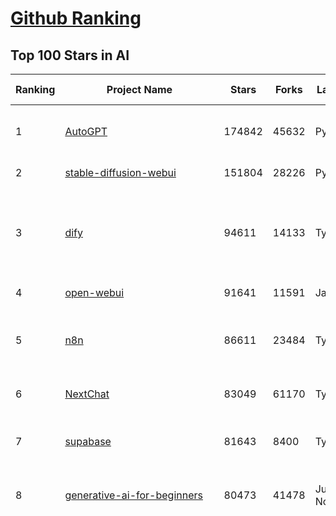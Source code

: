 [Github Ranking](../README.md)
==========

## Top 100 Stars in AI

| Ranking | Project Name | Stars | Forks | Language | Open Issues | Description | Last Commit |
| ------- | ------------ | ----- | ----- | -------- | ----------- | ----------- | ----------- |
| 1 | [AutoGPT](https://github.com/Significant-Gravitas/AutoGPT) | 174842 | 45632 | Python | 152 | AutoGPT is the vision of accessible AI for everyone, to use and to build on. Our mission is to provide the tools, so that you can focus on what matters. | 2025-04-27T23:22:41Z |
| 2 | [stable-diffusion-webui](https://github.com/AUTOMATIC1111/stable-diffusion-webui) | 151804 | 28226 | Python | 2333 | Stable Diffusion web UI | 2025-03-04T16:11:29Z |
| 3 | [dify](https://github.com/langgenius/dify) | 94611 | 14133 | TypeScript | 602 | Dify is an open-source LLM app development platform. Dify's intuitive interface combines AI workflow, RAG pipeline, agent capabilities, model management, observability features and more, letting you quickly go from prototype to production. | 2025-04-28T03:40:15Z |
| 4 | [open-webui](https://github.com/open-webui/open-webui) | 91641 | 11591 | JavaScript | 179 | User-friendly AI Interface (Supports Ollama, OpenAI API, ...) | 2025-04-25T06:07:16Z |
| 5 | [n8n](https://github.com/n8n-io/n8n) | 86611 | 23484 | TypeScript | 408 | Fair-code workflow automation platform with native AI capabilities. Combine visual building with custom code, self-host or cloud, 400+ integrations. | 2025-04-28T02:48:22Z |
| 6 | [NextChat](https://github.com/ChatGPTNextWeb/NextChat) | 83049 | 61170 | TypeScript | 620 | ✨ Light and Fast AI Assistant. Support: Web \| iOS \| MacOS \| Android \|  Linux \| Windows | 2025-04-19T08:00:42Z |
| 7 | [supabase](https://github.com/supabase/supabase) | 81643 | 8400 | TypeScript | 238 | The open source Firebase alternative. Supabase gives you a dedicated Postgres database to build your web, mobile, and AI applications. | 2025-04-28T03:33:39Z |
| 8 | [generative-ai-for-beginners](https://github.com/microsoft/generative-ai-for-beginners) | 80473 | 41478 | Jupyter Notebook | 7 | 21 Lessons, Get Started Building with Generative AI  🔗 https://microsoft.github.io/generative-ai-for-beginners/ | 2025-04-21T04:36:13Z |
| 9 | [funNLP](https://github.com/fighting41love/funNLP) | 72704 | 14821 | Python | 33 | 中英文敏感词、语言检测、中外手机/电话归属地/运营商查询、名字推断性别、手机号抽取、身份证抽取、邮箱抽取、中日文人名库、中文缩写库、拆字词典、词汇情感值、停用词、反动词表、暴恐词表、繁简体转换、英文模拟中文发音、汪峰歌词生成器、职业名称词库、同义词库、反义词库、否定词库、汽车品牌词库、汽车零件词库、连续英文切割、各种中文词向量、公司名字大全、古诗词库、IT词库、财经词库、成语词库、地名词库、历史名人词库、诗词词库、医学词库、饮食词库、法律词库、汽车词库、动物词库、中文聊天语料、中文谣言数据、百度中文问答数据集、句子相似度匹配算法集合、bert资源、文本生成&摘要相关工具、cocoNLP信息抽取工具、国内电话号码正则匹配、清华大学XLORE:中英文跨语言百科知识图谱、清华大学人工智能技术系列报告、自然语言生成、NLU太难了系列、自动对联数据及机器人、用户名黑名单列表、罪名法务名词及分类模型、微信公众号语料、cs224n深度学习自然语言处理课程、中文手写汉字识别、中文自然语言处理 语料/数据集、变量命名神器、分词语料库+代码、任务型对话英文数据集、ASR 语音数据集 + 基于深度学习的中文语音识别系统、笑声检测器、Microsoft多语言数字/单位/如日期时间识别包、中华新华字典数据库及api(包括常用歇后语、成语、词语和汉字)、文档图谱自动生成、SpaCy 中文模型、Common Voice语音识别数据集新版、神经网络关系抽取、基于bert的命名实体识别、关键词(Keyphrase)抽取包pke、基于医疗领域知识图谱的问答系统、基于依存句法与语义角色标注的事件三元组抽取、依存句法分析4万句高质量标注数据、cnocr：用来做中文OCR的Python3包、中文人物关系知识图谱项目、中文nlp竞赛项目及代码汇总、中文字符数据、speech-aligner: 从“人声语音”及其“语言文本”产生音素级别时间对齐标注的工具、AmpliGraph: 知识图谱表示学习(Python)库：知识图谱概念链接预测、Scattertext 文本可视化(python)、语言/知识表示工具：BERT & ERNIE、中文对比英文自然语言处理NLP的区别综述、Synonyms中文近义词工具包、HarvestText领域自适应文本挖掘工具（新词发现-情感分析-实体链接等）、word2word：(Python)方便易用的多语言词-词对集：62种语言/3,564个多语言对、语音识别语料生成工具：从具有音频/字幕的在线视频创建自动语音识别(ASR)语料库、构建医疗实体识别的模型（包含词典和语料标注）、单文档非监督的关键词抽取、Kashgari中使用gpt-2语言模型、开源的金融投资数据提取工具、文本自动摘要库TextTeaser: 仅支持英文、人民日报语料处理工具集、一些关于自然语言的基本模型、基于14W歌曲知识库的问答尝试--功能包括歌词接龙and已知歌词找歌曲以及歌曲歌手歌词三角关系的问答、基于Siamese bilstm模型的相似句子判定模型并提供训练数据集和测试数据集、用Transformer编解码模型实现的根据Hacker News文章标题自动生成评论、用BERT进行序列标记和文本分类的模板代码、LitBank：NLP数据集——支持自然语言处理和计算人文学科任务的100部带标记英文小说语料、百度开源的基准信息抽取系统、虚假新闻数据集、Facebook: LAMA语言模型分析，提供Transformer-XL/BERT/ELMo/GPT预训练语言模型的统一访问接口、CommonsenseQA：面向常识的英文QA挑战、中文知识图谱资料、数据及工具、各大公司内部里大牛分享的技术文档 PDF 或者 PPT、自然语言生成SQL语句（英文）、中文NLP数据增强（EDA）工具、英文NLP数据增强工具 、基于医药知识图谱的智能问答系统、京东商品知识图谱、基于mongodb存储的军事领域知识图谱问答项目、基于远监督的中文关系抽取、语音情感分析、中文ULMFiT-情感分析-文本分类-语料及模型、一个拍照做题程序、世界各国大规模人名库、一个利用有趣中文语料库 qingyun 训练出来的中文聊天机器人、中文聊天机器人seqGAN、省市区镇行政区划数据带拼音标注、教育行业新闻语料库包含自动文摘功能、开放了对话机器人-知识图谱-语义理解-自然语言处理工具及数据、中文知识图谱：基于百度百科中文页面-抽取三元组信息-构建中文知识图谱、masr: 中文语音识别-提供预训练模型-高识别率、Python音频数据增广库、中文全词覆盖BERT及两份阅读理解数据、ConvLab：开源多域端到端对话系统平台、中文自然语言处理数据集、基于最新版本rasa搭建的对话系统、基于TensorFlow和BERT的管道式实体及关系抽取、一个小型的证券知识图谱/知识库、复盘所有NLP比赛的TOP方案、OpenCLaP：多领域开源中文预训练语言模型仓库、UER：基于不同语料+编码器+目标任务的中文预训练模型仓库、中文自然语言处理向量合集、基于金融-司法领域(兼有闲聊性质)的聊天机器人、g2pC：基于上下文的汉语读音自动标记模块、Zincbase 知识图谱构建工具包、诗歌质量评价/细粒度情感诗歌语料库、快速转化「中文数字」和「阿拉伯数字」、百度知道问答语料库、基于知识图谱的问答系统、jieba_fast 加速版的jieba、正则表达式教程、中文阅读理解数据集、基于BERT等最新语言模型的抽取式摘要提取、Python利用深度学习进行文本摘要的综合指南、知识图谱深度学习相关资料整理、维基大规模平行文本语料、StanfordNLP 0.2.0：纯Python版自然语言处理包、NeuralNLP-NeuralClassifier：腾讯开源深度学习文本分类工具、端到端的封闭域对话系统、中文命名实体识别：NeuroNER vs. BertNER、新闻事件线索抽取、2019年百度的三元组抽取比赛：“科学空间队”源码、基于依存句法的开放域文本知识三元组抽取和知识库构建、中文的GPT2训练代码、ML-NLP - 机器学习(Machine Learning)NLP面试中常考到的知识点和代码实现、nlp4han:中文自然语言处理工具集(断句/分词/词性标注/组块/句法分析/语义分析/NER/N元语法/HMM/代词消解/情感分析/拼写检查、XLM：Facebook的跨语言预训练语言模型、用基于BERT的微调和特征提取方法来进行知识图谱百度百科人物词条属性抽取、中文自然语言处理相关的开放任务-数据集-当前最佳结果、CoupletAI - 基于CNN+Bi-LSTM+Attention 的自动对对联系统、抽象知识图谱、MiningZhiDaoQACorpus - 580万百度知道问答数据挖掘项目、brat rapid annotation tool: 序列标注工具、大规模中文知识图谱数据：1.4亿实体、数据增强在机器翻译及其他nlp任务中的应用及效果、allennlp阅读理解:支持多种数据和模型、PDF表格数据提取工具 、 Graphbrain：AI开源软件库和科研工具，目的是促进自动意义提取和文本理解以及知识的探索和推断、简历自动筛选系统、基于命名实体识别的简历自动摘要、中文语言理解测评基准，包括代表性的数据集&基准模型&语料库&排行榜、树洞 OCR 文字识别 、从包含表格的扫描图片中识别表格和文字、语声迁移、Python口语自然语言处理工具集(英文)、 similarity：相似度计算工具包，java编写、海量中文预训练ALBERT模型 、Transformers 2.0 、基于大规模音频数据集Audioset的音频增强 、Poplar：网页版自然语言标注工具、图片文字去除，可用于漫画翻译 、186种语言的数字叫法库、Amazon发布基于知识的人-人开放领域对话数据集 、中文文本纠错模块代码、繁简体转换 、 Python实现的多种文本可读性评价指标、类似于人名/地名/组织机构名的命名体识别数据集 、东南大学《知识图谱》研究生课程(资料)、. 英文拼写检查库 、 wwsearch是企业微信后台自研的全文检索引擎、CHAMELEON：深度学习新闻推荐系统元架构 、 8篇论文梳理BERT相关模型进展与反思、DocSearch：免费文档搜索引擎、 LIDA：轻量交互式对话标注工具 、aili - the fastest in-memory index in the East 东半球最快并发索引 、知识图谱车音工作项目、自然语言生成资源大全 、中日韩分词库mecab的Python接口库、中文文本摘要/关键词提取、汉字字符特征提取器 (featurizer)，提取汉字的特征（发音特征、字形特征）用做深度学习的特征、中文生成任务基准测评 、中文缩写数据集、中文任务基准测评 - 代表性的数据集-基准(预训练)模型-语料库-baseline-工具包-排行榜、PySS3：面向可解释AI的SS3文本分类器机器可视化工具 、中文NLP数据集列表、COPE - 格律诗编辑程序、doccano：基于网页的开源协同多语言文本标注工具 、PreNLP：自然语言预处理库、简单的简历解析器，用来从简历中提取关键信息、用于中文闲聊的GPT2模型：GPT2-chitchat、基于检索聊天机器人多轮响应选择相关资源列表(Leaderboards、Datasets、Papers)、(Colab)抽象文本摘要实现集锦(教程 、词语拼音数据、高效模糊搜索工具、NLP数据增广资源集、微软对话机器人框架 、 GitHub Typo Corpus：大规模GitHub多语言拼写错误/语法错误数据集、TextCluster：短文本聚类预处理模块 Short text cluster、面向语音识别的中文文本规范化、BLINK：最先进的实体链接库、BertPunc：基于BERT的最先进标点修复模型、Tokenizer：快速、可定制的文本词条化库、中文语言理解测评基准，包括代表性的数据集、基准(预训练)模型、语料库、排行榜、spaCy 医学文本挖掘与信息提取 、 NLP任务示例项目代码集、 python拼写检查库、chatbot-list - 行业内关于智能客服、聊天机器人的应用和架构、算法分享和介绍、语音质量评价指标(MOSNet, BSSEval, STOI, PESQ, SRMR)、 用138GB语料训练的法文RoBERTa预训练语言模型 、BERT-NER-Pytorch：三种不同模式的BERT中文NER实验、无道词典 - 有道词典的命令行版本，支持英汉互查和在线查询、2019年NLP亮点回顾、 Chinese medical dialogue data 中文医疗对话数据集 、最好的汉字数字(中文数字)-阿拉伯数字转换工具、 基于百科知识库的中文词语多词义/义项获取与特定句子词语语义消歧、awesome-nlp-sentiment-analysis - 情感分析、情绪原因识别、评价对象和评价词抽取、LineFlow：面向所有深度学习框架的NLP数据高效加载器、中文医学NLP公开资源整理 、MedQuAD：(英文)医学问答数据集、将自然语言数字串解析转换为整数和浮点数、Transfer Learning in Natural Language Processing (NLP) 、面向语音识别的中文/英文发音辞典、Tokenizers：注重性能与多功能性的最先进分词器、CLUENER 细粒度命名实体识别 Fine Grained Named Entity Recognition、 基于BERT的中文命名实体识别、中文谣言数据库、NLP数据集/基准任务大列表、nlp相关的一些论文及代码, 包括主题模型、词向量(Word Embedding)、命名实体识别(NER)、文本分类(Text Classificatin)、文本生成(Text Generation)、文本相似性(Text Similarity)计算等，涉及到各种与nlp相关的算法，基于keras和tensorflow 、Python文本挖掘/NLP实战示例、 Blackstone：面向非结构化法律文本的spaCy pipeline和NLP模型通过同义词替换实现文本“变脸” 、中文 预训练 ELECTREA 模型: 基于对抗学习 pretrain Chinese Model 、albert-chinese-ner - 用预训练语言模型ALBERT做中文NER 、基于GPT2的特定主题文本生成/文本增广、开源预训练语言模型合集、多语言句向量包、编码、标记和实现：一种可控高效的文本生成方法、 英文脏话大列表 、attnvis：GPT2、BERT等transformer语言模型注意力交互可视化、CoVoST：Facebook发布的多语种语音-文本翻译语料库，包括11种语言(法语、德语、荷兰语、俄语、西班牙语、意大利语、土耳其语、波斯语、瑞典语、蒙古语和中文)的语音、文字转录及英文译文、Jiagu自然语言处理工具 - 以BiLSTM等模型为基础，提供知识图谱关系抽取 中文分词 词性标注 命名实体识别 情感分析 新词发现 关键词 文本摘要 文本聚类等功能、用unet实现对文档表格的自动检测，表格重建、NLP事件提取文献资源列表 、 金融领域自然语言处理研究资源大列表、CLUEDatasetSearch - 中英文NLP数据集：搜索所有中文NLP数据集，附常用英文NLP数据集 、medical_NER - 中文医学知识图谱命名实体识别 、(哈佛)讲因果推理的免费书、知识图谱相关学习资料/数据集/工具资源大列表、Forte：灵活强大的自然语言处理pipeline工具集 、Python字符串相似性算法库、PyLaia：面向手写文档分析的深度学习工具包、TextFooler：针对文本分类/推理的对抗文本生成模块、Haystack：灵活、强大的可扩展问答(QA)框架、中文关键短语抽取工具 | 2024-05-10T07:38:24Z |
| 10 | [AppFlowy](https://github.com/AppFlowy-IO/AppFlowy) | 62499 | 4207 | Dart | 949 | Bring projects, wikis, and teams together with AI. AppFlowy is the AI collaborative workspace where you achieve more without losing control of your data. The leading open source Notion alternative. | 2025-04-28T03:16:02Z |
| 11 | [lobe-chat](https://github.com/lobehub/lobe-chat) | 59412 | 12593 | TypeScript | 711 | 🤯 Lobe Chat - an open-source, modern-design AI chat framework. Supports Multi AI Providers( OpenAI / Claude 3 / Gemini / Ollama / DeepSeek / Qwen), Knowledge Base (file upload / knowledge management / RAG ), Multi-Modals (Plugins/Artifacts) and Thinking. One-click FREE deployment of your private ChatGPT/ Claude / DeepSeek application. | 2025-04-28T03:21:40Z |
| 12 | [browser-use](https://github.com/browser-use/browser-use) | 58264 | 6285 | Python | 383 | Make websites accessible for AI agents | 2025-04-27T21:30:30Z |
| 13 | [langflow](https://github.com/langflow-ai/langflow) | 56823 | 6174 | Python | 421 | Langflow is a powerful tool for building and deploying AI-powered agents and workflows. | 2025-04-27T06:43:27Z |
| 14 | [MetaGPT](https://github.com/geekan/MetaGPT) | 55046 | 6541 | Python | 56 | 🌟 The Multi-Agent Framework: First AI Software Company, Towards Natural Language Programming | 2025-03-31T07:17:13Z |
| 15 | [gpt-engineer](https://github.com/AntonOsika/gpt-engineer) | 54015 | 7087 | Python | 23 | CLI platform to experiment with codegen. Precursor to: https://lovable.dev | 2024-11-17T22:47:32Z |
| 16 | [ChatGPT](https://github.com/lencx/ChatGPT) | 53721 | 6077 | Rust | 793 | 🔮 ChatGPT Desktop Application (Mac, Windows and Linux) | 2024-08-29T17:58:11Z |
| 17 | [Deep-Live-Cam](https://github.com/hacksider/Deep-Live-Cam) | 50976 | 7572 | Python | 32 | real time face swap and one-click video deepfake with only a single image | 2025-04-19T19:02:23Z |
| 18 | [meilisearch](https://github.com/meilisearch/meilisearch) | 50823 | 2009 | Rust | 195 | A lightning-fast search engine API bringing AI-powered hybrid search to your sites and applications. | 2025-04-24T14:59:20Z |
| 19 | [LLaMA-Factory](https://github.com/hiyouga/LLaMA-Factory) | 47743 | 5825 | Python | 433 | Unified Efficient Fine-Tuning of 100+ LLMs & VLMs (ACL 2024) | 2025-04-27T17:59:55Z |
| 20 | [LLMs-from-scratch](https://github.com/rasbt/LLMs-from-scratch) | 46830 | 6625 | Jupyter Notebook | 0 | Implement a ChatGPT-like LLM in PyTorch from scratch, step by step | 2025-04-20T02:16:18Z |
| 21 | [awesome-mcp-servers](https://github.com/punkpeye/awesome-mcp-servers) | 44074 | 3209 | None | 9 | A collection of MCP servers. | 2025-04-27T18:19:29Z |
| 22 | [autogen](https://github.com/microsoft/autogen) | 43795 | 6600 | Python | 496 | A programming framework for agentic AI 🤖 PyPi: autogen-agentchat Discord: https://aka.ms/autogen-discord Office Hour: https://aka.ms/autogen-officehour | 2025-04-26T01:04:43Z |
| 23 | [anything-llm](https://github.com/Mintplex-Labs/anything-llm) | 43381 | 4233 | JavaScript | 242 | The all-in-one Desktop & Docker AI application with built-in RAG, AI agents, No-code agent builder, MCP compatibility,  and more. | 2025-04-27T23:46:58Z |
| 24 | [JeecgBoot](https://github.com/jeecgboot/JeecgBoot) | 42491 | 15297 | Java | 42 | 🔥一款基于AIGC和低代码引擎的AI低代码平台，旨在帮助企业快速实现低代码开发和构建、部署个性化的 AI 应用。 前后端分离 SpringBoot，SpringCloud，Ant Design&Vue3，Mybatis，Shiro！强大的代码生成器让前后端代码一键生成，无需写任何代码! 成套AI大模型功能: AI模型管理、AI应用、知识库、AI流程编排、AI对话助手等； | 2025-04-27T02:23:52Z |
| 25 | [OpenBB](https://github.com/OpenBB-finance/OpenBB) | 41131 | 3659 | Python | 37 | Investment Research for Everyone, Everywhere. | 2025-04-25T19:23:05Z |
| 26 | [crawl4ai](https://github.com/unclecode/crawl4ai) | 41044 | 3719 | Python | 106 | 🚀🤖 Crawl4AI: Open-source LLM Friendly Web Crawler & Scraper. Don't be shy, join here: https://discord.gg/jP8KfhDhyN | 2025-04-26T13:10:34Z |
| 27 | [ColossalAI](https://github.com/hpcaitech/ColossalAI) | 40828 | 4499 | Python | 426 | Making large AI models cheaper, faster and more accessible | 2025-04-27T09:54:12Z |
| 28 | [kong](https://github.com/Kong/kong) | 40703 | 4913 | Lua | 65 | 🦍 The Cloud-Native API Gateway and AI Gateway. | 2025-04-25T07:00:14Z |
| 29 | [ailearning](https://github.com/apachecn/ailearning) | 40669 | 11543 | Python | 2 | AiLearning：数据分析+机器学习实战+线性代数+PyTorch+NLTK+TF2 | 2024-11-12T16:21:55Z |
| 30 | [ClickHouse](https://github.com/ClickHouse/ClickHouse) | 40373 | 7253 | C++ | 4039 | ClickHouse® is a real-time analytics database management system | 2025-04-28T03:41:02Z |
| 31 | [airflow](https://github.com/apache/airflow) | 39847 | 14934 | Python | 1111 | Apache Airflow - A platform to programmatically author, schedule, and monitor workflows | 2025-04-28T03:40:36Z |
| 32 | [quivr](https://github.com/QuivrHQ/quivr) | 37750 | 3633 | Python | 8 | Opiniated RAG for integrating GenAI in your apps 🧠   Focus on your product rather than the RAG. Easy integration in existing products with customisation!  Any LLM: GPT4, Groq, Llama. Any Vectorstore: PGVector, Faiss. Any Files. Anyway you want.  | 2025-04-23T15:42:40Z |
| 33 | [GitHubDaily](https://github.com/GitHubDaily/GitHubDaily) | 37510 | 3930 | None | 342 | 坚持分享 GitHub 上高质量、有趣实用的开源技术教程、开发者工具、编程网站、技术资讯。A list cool, interesting projects of GitHub. | 2025-03-20T08:54:47Z |
| 34 | [Open-Assistant](https://github.com/LAION-AI/Open-Assistant) | 37331 | 3269 | Python | 227 | OpenAssistant is a chat-based assistant that understands tasks, can interact with third-party systems, and retrieve information dynamically to do so. | 2024-08-17T01:55:35Z |
| 35 | [AI-For-Beginners](https://github.com/microsoft/AI-For-Beginners) | 37221 | 6823 | Jupyter Notebook | 23 | 12 Weeks, 24 Lessons, AI for All! | 2025-04-18T16:11:23Z |
| 36 | [firecrawl](https://github.com/mendableai/firecrawl) | 37139 | 3342 | TypeScript | 158 | 🔥 Turn entire websites into LLM-ready markdown or structured data. Scrape, crawl and extract with a single API. | 2025-04-26T03:19:08Z |
| 37 | [photoprism](https://github.com/photoprism/photoprism) | 37089 | 2051 | Go | 414 | AI-Powered Photos App for the Decentralized Web 🌈💎✨ | 2025-04-27T13:08:45Z |
| 38 | [ray](https://github.com/ray-project/ray) | 36788 | 6249 | Python | 3752 | Ray is an AI compute engine. Ray consists of a core distributed runtime and a set of AI Libraries for accelerating ML workloads. | 2025-04-27T19:25:37Z |
| 39 | [upscayl](https://github.com/upscayl/upscayl) | 36574 | 1683 | TypeScript | 61 | 🆙 Upscayl - #1 Free and Open Source AI Image Upscaler for Linux, MacOS and Windows. | 2025-04-25T13:23:15Z |
| 40 | [chatgpt-on-wechat](https://github.com/zhayujie/chatgpt-on-wechat) | 36511 | 9143 | Python | 287 | 基于大模型搭建的聊天机器人，同时支持 微信公众号、企业微信应用、飞书、钉钉 等接入，可选择GPT4.1/GPT-4o/GPT-o1/ DeepSeek/Claude/文心一言/讯飞星火/通义千问/ Gemini/GLM-4/Kimi/LinkAI，能处理文本、语音和图片，访问操作系统和互联网，支持基于自有知识库进行定制企业智能客服。 | 2025-04-20T09:22:54Z |
| 41 | [MockingBird](https://github.com/babysor/MockingBird) | 36187 | 5257 | Python | 475 | 🚀AI拟声: 5秒内克隆您的声音并生成任意语音内容 Clone a voice in 5 seconds to generate arbitrary speech in real-time | 2024-11-15T05:00:29Z |
| 42 | [google-research](https://github.com/google-research/google-research) | 35427 | 8075 | Jupyter Notebook | 955 | Google Research | 2025-04-24T16:50:38Z |
| 43 | [system-prompts-and-models-of-ai-tools](https://github.com/x1xhlol/system-prompts-and-models-of-ai-tools) | 34551 | 10579 | None | 6 | FULL v0, Cursor, Manus, Same.dev, Lovable, Devin, Replit Agent, Windsurf Agent & VSCode Agent (And other Open Sourced) System Prompts, Tools & AI Models. | 2025-04-27T16:27:46Z |
| 44 | [chatbox](https://github.com/chatboxai/chatbox) | 34475 | 3288 | TypeScript | 667 | User-friendly Desktop Client App for AI Models/LLMs (GPT, Claude, Gemini, Ollama...) | 2025-04-27T14:53:01Z |
| 45 | [gold-miner](https://github.com/xitu/gold-miner) | 34072 | 5045 | None | 5 | 🥇掘金翻译计划，可能是世界最大最好的英译中技术社区，最懂读者和译者的翻译平台： | 2024-04-17T09:44:37Z |
| 46 | [AgentGPT](https://github.com/reworkd/AgentGPT) | 33907 | 9397 | TypeScript | 128 | 🤖 Assemble, configure, and deploy autonomous AI Agents in your browser. | 2025-03-28T17:13:05Z |
| 47 | [gpt-pilot](https://github.com/Pythagora-io/gpt-pilot) | 32640 | 3311 | Python | 233 | The first real AI developer | 2025-03-04T06:26:32Z |
| 48 | [LocalAI](https://github.com/mudler/LocalAI) | 32185 | 2453 | Go | 434 | :robot: The free, Open Source alternative to OpenAI, Claude and others. Self-hosted and local-first. Drop-in replacement for OpenAI,  running on consumer-grade hardware. No GPU required. Runs gguf, transformers, diffusers and many more models architectures. Features: Generate Text, Audio, Video, Images, Voice Cloning, Distributed, P2P inference | 2025-04-27T21:59:35Z |
| 49 | [aider](https://github.com/Aider-AI/aider) | 32083 | 2891 | Python | 752 | aider is AI pair programming in your terminal | 2025-04-27T13:59:11Z |
| 50 | [spaCy](https://github.com/explosion/spaCy) | 31473 | 4496 | Python | 171 | 💫 Industrial-strength Natural Language Processing (NLP) in Python | 2025-04-11T18:56:53Z |
| 51 | [fairseq](https://github.com/facebookresearch/fairseq) | 31374 | 6501 | Python | 1169 | Facebook AI Research Sequence-to-Sequence Toolkit written in Python. | 2025-01-09T16:43:36Z |
| 52 | [chatbot-ui](https://github.com/mckaywrigley/chatbot-ui) | 31073 | 8748 | TypeScript | 168 | AI chat for any model. | 2024-08-03T00:38:07Z |
| 53 | [tabby](https://github.com/TabbyML/tabby) | 30957 | 1457 | Rust | 179 | Self-hosted AI coding assistant | 2025-04-28T00:44:47Z |
| 54 | [fabric](https://github.com/danielmiessler/fabric) | 30851 | 3192 | Go | 196 | fabric is an open-source framework for augmenting humans using AI. It provides a modular framework for solving specific problems using a crowdsourced set of AI prompts that can be used anywhere. | 2025-04-25T08:27:56Z |
| 55 | [crewAI](https://github.com/crewAIInc/crewAI) | 30675 | 4105 | Python | 78 | Framework for orchestrating role-playing, autonomous AI agents. By fostering collaborative intelligence, CrewAI empowers agents to work together seamlessly, tackling complex tasks. | 2025-04-27T20:21:41Z |
| 56 | [ruoyi-vue-pro](https://github.com/YunaiV/ruoyi-vue-pro) | 30641 | 6594 | Java | 15 | 🔥 官方推荐 🔥 RuoYi-Vue 全新 Pro 版本，优化重构所有功能。基于 Spring Boot + MyBatis Plus + Vue & Element 实现的后台管理系统 + 微信小程序，支持 RBAC 动态权限、数据权限、SaaS 多租户、Flowable 工作流、三方登录、支付、短信、商城、CRM、ERP、AI 大模型等功能。你的 ⭐️ Star ⭐️，是作者生发的动力！ | 2025-04-26T02:00:41Z |
| 57 | [awesome-llm-apps](https://github.com/Shubhamsaboo/awesome-llm-apps) | 30052 | 3364 | Python | 3 | Collection of awesome LLM apps with AI Agents and RAG using OpenAI, Anthropic, Gemini and opensource models. | 2025-04-17T21:26:28Z |
| 58 | [netron](https://github.com/lutzroeder/netron) | 30051 | 2888 | JavaScript | 19 | Visualizer for neural network, deep learning and machine learning models | 2025-04-27T14:00:53Z |
| 59 | [AI-Expert-Roadmap](https://github.com/AMAI-GmbH/AI-Expert-Roadmap) | 29794 | 2520 | JavaScript | 19 | Roadmap to becoming an Artificial Intelligence Expert in 2022 | 2023-12-31T02:20:16Z |
| 60 | [khoj](https://github.com/khoj-ai/khoj) | 29740 | 1651 | Python | 67 | Your AI second brain. Self-hostable. Get answers from the web or your docs. Build custom agents, schedule automations, do deep research. Turn any online or local LLM into your personal, autonomous AI (gpt, claude, gemini, llama, qwen, mistral). Get started - free. | 2025-04-23T23:49:17Z |
| 61 | [roop](https://github.com/s0md3v/roop) | 29686 | 6726 | Python | 0 | one-click face swap | 2024-08-19T12:57:17Z |
| 62 | [cursor](https://github.com/getcursor/cursor) | 29559 | 1860 | None | 1651 | The AI Code Editor | 2024-10-13T19:23:26Z |
| 63 | [Mr.-Ranedeer-AI-Tutor](https://github.com/JushBJJ/Mr.-Ranedeer-AI-Tutor) | 29510 | 3373 | None | 13 | A GPT-4 AI Tutor Prompt for customizable personalized learning experiences. | 2024-03-25T13:06:55Z |
| 64 | [pytorch-lightning](https://github.com/Lightning-AI/pytorch-lightning) | 29367 | 3483 | Python | 921 | Pretrain, finetune ANY AI model of ANY size on multiple GPUs, TPUs with zero code changes. | 2025-04-28T01:48:56Z |
| 65 | [docling](https://github.com/docling-project/docling) | 28435 | 1740 | Python | 306 | Get your documents ready for gen AI | 2025-04-25T10:36:20Z |
| 66 | [Jobs_Applier_AI_Agent_AIHawk](https://github.com/feder-cr/Jobs_Applier_AI_Agent_AIHawk) | 28035 | 4191 | Python | 40 | AIHawk aims to easy job hunt process by automating the job application process. Utilizing artificial intelligence, it enables users to apply for multiple jobs in a tailored way. | 2025-03-14T12:01:49Z |
| 67 | [mem0](https://github.com/mem0ai/mem0) | 27977 | 2672 | Python | 248 | The Memory layer for AI Agents | 2025-04-26T11:10:56Z |
| 68 | [exo](https://github.com/exo-explore/exo) | 27863 | 1730 | Python | 335 | Run your own AI cluster at home with everyday devices 📱💻 🖥️⌚ | 2025-03-21T22:23:32Z |
| 69 | [mindsdb](https://github.com/mindsdb/mindsdb) | 27842 | 4960 | Python | 62 | AI's query engine - Platform for building AI that can learn and answer questions over large scale federated data. | 2025-04-28T01:59:01Z |
| 70 | [so-vits-svc](https://github.com/svc-develop-team/so-vits-svc) | 26967 | 4970 | Python | 21 | SoftVC VITS Singing Voice Conversion | 2023-11-11T13:11:31Z |
| 71 | [ai-hedge-fund](https://github.com/virattt/ai-hedge-fund) | 26638 | 4581 | Python | 66 | An AI Hedge Fund Team | 2025-04-26T12:55:46Z |
| 72 | [MoneyPrinterTurbo](https://github.com/harry0703/MoneyPrinterTurbo) | 26393 | 3888 | Python | 120 | 利用AI大模型，一键生成高清短视频 Generate short videos with one click using AI LLM. | 2025-04-27T05:35:46Z |
| 73 | [continue](https://github.com/continuedev/continue) | 25902 | 2672 | TypeScript | 775 | ⏩ Create, share, and use custom AI code assistants with our open-source IDE extensions and hub of models, rules, prompts, docs, and other building blocks | 2025-04-28T03:20:13Z |
| 74 | [agno](https://github.com/agno-agi/agno) | 25840 | 3274 | Python | 64 | Agno is a lightweight library for building Agents with memory, knowledge, tools and reasoning. | 2025-04-25T22:26:05Z |
| 75 | [generative-models](https://github.com/Stability-AI/generative-models) | 25773 | 2860 | Python | 262 | Generative Models by Stability AI | 2025-04-04T03:32:07Z |
| 76 | [nx](https://github.com/nrwl/nx) | 25474 | 2504 | TypeScript | 606 | Build system, optimized for monorepos, with AI-powered architectural awareness and advanced CI capabilities. | 2025-04-28T01:06:16Z |
| 77 | [Folo](https://github.com/RSSNext/Folo) | 25473 | 1083 | TypeScript | 138 | 🧡 Follow everything in one place | 2025-04-27T14:58:17Z |
| 78 | [composio](https://github.com/ComposioHQ/composio) | 25097 | 4408 | Python | 42 | Composio equip's your AI agents & LLMs with 100+ high-quality integrations via function calling | 2025-04-27T03:25:42Z |
| 79 | [LibreChat](https://github.com/danny-avila/LibreChat) | 24971 | 4256 | TypeScript | 145 | Enhanced ChatGPT Clone: Features Agents, DeepSeek, Anthropic, AWS, OpenAI, Assistants API, Azure, Groq, o1, GPT-4o, Mistral, OpenRouter, Vertex AI, Gemini, Artifacts, AI model switching, message search, Code Interpreter, langchain, DALL-E-3, OpenAPI Actions, Functions, Secure Multi-User Auth, Presets, open-source for self-hosting. Active project. | 2025-04-28T00:31:26Z |
| 80 | [InvokeAI](https://github.com/invoke-ai/InvokeAI) | 24952 | 2534 | TypeScript | 696 | Invoke is a leading creative engine for Stable Diffusion models, empowering professionals, artists, and enthusiasts to generate and create visual media using the latest AI-driven technologies. The solution offers an industry leading WebUI, and serves as the foundation for multiple commercial products. | 2025-04-28T03:36:53Z |
| 81 | [Genesis](https://github.com/Genesis-Embodied-AI/Genesis) | 24872 | 2186 | Python | 140 | A generative world for general-purpose robotics & embodied AI learning. | 2025-04-28T03:28:29Z |
| 82 | [kratos](https://github.com/go-kratos/kratos) | 24224 | 4080 | Go | 13 | Your ultimate Go microservices framework for the cloud-native era. | 2025-04-27T03:34:16Z |
| 83 | [semantic-kernel](https://github.com/microsoft/semantic-kernel) | 24218 | 3765 | C# | 410 | Integrate cutting-edge LLM technology quickly and easily into your apps | 2025-04-27T20:27:32Z |
| 84 | [max](https://github.com/modular/max) | 23897 | 2595 | Mojo | 643 | The MAX Platform (includes Mojo) | 2025-04-28T03:28:51Z |
| 85 | [llm-app](https://github.com/pathwaycom/llm-app) | 23852 | 413 | Jupyter Notebook | 5 | Ready-to-run cloud templates for RAG, AI pipelines, and enterprise search with live data. 🐳Docker-friendly.⚡Always in sync with Sharepoint, Google Drive, S3, Kafka, PostgreSQL, real-time data APIs, and more. | 2025-04-11T17:02:33Z |
| 86 | [FastGPT](https://github.com/labring/FastGPT) | 23793 | 6161 | TypeScript | 492 | FastGPT is a knowledge-based platform built on the LLMs, offers a comprehensive suite of out-of-the-box capabilities such as data processing, RAG retrieval, and visual AI workflow orchestration, letting you easily develop and deploy complex question-answering systems without the need for extensive setup or configuration. | 2025-04-28T03:00:14Z |
| 87 | [Warp](https://github.com/warpdotdev/Warp) | 23286 | 441 | None | 2815 | Warp is a modern, Rust-based terminal with AI built in so you and your team can build great software, faster. | 2025-04-25T18:02:31Z |
| 88 | [qdrant](https://github.com/qdrant/qdrant) | 23240 | 1591 | Rust | 339 | Qdrant - High-performance, massive-scale Vector Database and Vector Search Engine for the next generation of AI. Also available in the cloud https://cloud.qdrant.io/ | 2025-04-27T19:49:32Z |
| 89 | [500-AI-Machine-learning-Deep-learning-Computer-vision-NLP-Projects-with-code](https://github.com/ashishpatel26/500-AI-Machine-learning-Deep-learning-Computer-vision-NLP-Projects-with-code) | 23094 | 5585 | None | 43 | 500 AI Machine learning Deep learning Computer vision NLP Projects with code | 2024-07-26T13:06:49Z |
| 90 | [gin-vue-admin](https://github.com/flipped-aurora/gin-vue-admin) | 22740 | 6657 | Go | 23 | 🚀Vite+Vue3+Gin拥有AI辅助的基础开发平台，支持TS和JS混用。它集成了JWT鉴权、权限管理、动态路由、显隐可控组件、分页封装、多点登录拦截、资源权限、上传下载、代码生成器、表单生成器和可配置的导入导出等开发必备功能。 | 2025-04-24T13:47:53Z |
| 91 | [Chat2DB](https://github.com/CodePhiliaX/Chat2DB) | 22627 | 2441 | Java | 446 | 🔥🔥🔥AI-driven database tool and SQL client, The hottest GUI client, supporting MySQL, Oracle, PostgreSQL, DB2, SQL Server, DB2, SQLite, H2, ClickHouse, and more. | 2025-03-05T07:57:52Z |
| 92 | [facefusion](https://github.com/facefusion/facefusion) | 22609 | 3462 | Python | 0 | Industry leading face manipulation platform | 2025-04-27T17:13:53Z |
| 93 | [frigate](https://github.com/blakeblackshear/frigate) | 22203 | 2065 | TypeScript | 98 | NVR with realtime local object detection for IP cameras | 2025-04-28T02:19:00Z |
| 94 | [cursor-free-vip](https://github.com/yeongpin/cursor-free-vip) | 22150 | 2769 | Python | 292 | [Support 0.48.x]（Reset Cursor AI MachineID & Bypass Higher Token Limit） Cursor Ai ，自动重置机器ID ， 免费升级使用Pro功能: You've reached your trial request limit. / Too many free trial accounts used on this machine. Please upgrade to pro. We have this limit in place to prevent abuse. Please let us know if you believe this is a mistake. | 2025-04-28T03:36:35Z |
| 95 | [PDFMathTranslate](https://github.com/Byaidu/PDFMathTranslate) | 22073 | 1879 | Python | 99 | PDF scientific paper translation with preserved formats - 基于 AI 完整保留排版的 PDF 文档全文双语翻译，支持 Google/DeepL/Ollama/OpenAI 等服务，提供 CLI/GUI/MCP/Docker/Zotero | 2025-04-23T16:44:10Z |
| 96 | [learnopencv](https://github.com/spmallick/learnopencv) | 21853 | 11696 | Jupyter Notebook | 229 | Learn OpenCV  : C++ and Python Examples | 2025-04-23T12:08:55Z |
| 97 | [Perplexica](https://github.com/ItzCrazyKns/Perplexica) | 21541 | 2192 | TypeScript | 129 | Perplexica is an AI-powered search engine. It is an Open source alternative to Perplexity AI | 2025-04-23T15:05:52Z |
| 98 | [serve](https://github.com/jina-ai/serve) | 21539 | 2224 | Python | 3 | ☁️ Build multimodal AI applications with cloud-native stack | 2025-03-24T13:59:54Z |
| 99 | [gpt-crawler](https://github.com/BuilderIO/gpt-crawler) | 21393 | 2294 | TypeScript | 93 | Crawl a site to generate knowledge files to create your own custom GPT from a URL | 2025-01-23T00:18:52Z |
| 100 | [gpt-researcher](https://github.com/assafelovic/gpt-researcher) | 21151 | 2743 | Python | 90 | LLM based autonomous agent that conducts deep local and web research on any topic and generates a long report with citations. | 2025-04-26T18:14:55Z |

